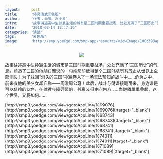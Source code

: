 ```yaml
---
layout:     post
title:      "侍灵演武彩色版"
author:     "作者：白猫、左小权"
intro:      "故事讲述高中生孙宸生活的城市是三国时期重要战场，处处充满了“三国历史”的气息。烦透了三国的他随口而说的一句抱怨却使得整个三国时期所有历史从世界上全部消失！为了找回“消失的三国”孙宸卷入了一场无法预知的战斗中……危急之中，前来救他的美少女却自称——周瑜周公瑾！此后，战斗与阴谋接踵而来，身边谁是可以信赖的伙伴，在挫折与障碍面前，孙宸又将走向何方……当谜团重重叠起，这个世界，又将如何……"
date:       "2018-02-14 12:17:16"
categories: "演武"
tags:       "彩色版"
image:      "http://smp.yoedge.com/smp-app/resource/viewImage/1002390appline.png"
---
```

<div style="text-align: center">
<p><img src="http://smp.yoedge.com/smp-app/resource/viewImage/1002390appline.png"/></p>
</div>
<p class="post-meta">
<span>故事讲述高中生孙宸生活的城市是三国时期重要战场，处处充满了“三国历史”的气息。烦透了三国的他随口而说的一句抱怨却使得整个三国时期所有历史从世界上全部消失！为了找回“消失的三国”孙宸卷入了一场无法预知的战斗中……危急之中，前来救他的美少女却自称——周瑜周公瑾！此后，战斗与阴谋接踵而来，身边谁是可以信赖的伙伴，在挫折与障碍面前，孙宸又将走向何方……当谜团重重叠起，这个世界，又将如何……</span>
</p>
[http://smp3.yoedge.com/view/gotoAppLine/1069076](http://smp3.yoedge.com/view/gotoAppLine/1069076){:target="_blank"}
[http://smp3.yoedge.com/view/gotoAppLine/1068743](http://smp3.yoedge.com/view/gotoAppLine/1068743){:target="_blank"}
[http://smp3.yoedge.com/view/gotoAppLine/1068741](http://smp3.yoedge.com/view/gotoAppLine/1068741){:target="_blank"}
[http://smp3.yoedge.com/view/gotoAppLine/1074011](http://smp3.yoedge.com/view/gotoAppLine/1074011){:target="_blank"}
[http://smp3.yoedge.com/view/gotoAppLine/1071089](http://smp3.yoedge.com/view/gotoAppLine/1071089){:target="_blank"}


